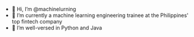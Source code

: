 - 👋 Hi, I’m @machinelurning
- 👀 I’m currently a machine learning engineering trainee at the Philippines' top fintech company
- 🌱 I’m well-versed in Python and Java

<!---
ianmanding/ianmanding is a ✨ special ✨ repository because its `README.md` (this file) appears on your GitHub profile.
You can click the Preview link to take a look at your changes.
--->
